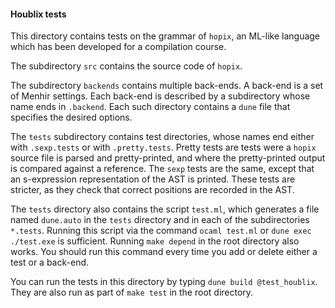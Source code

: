 #### Houblix tests ####

This directory contains tests on the grammar of `hopix`, an ML-like language
which has been developed for a compilation course.

The subdirectory `src`  contains the source code of `hopix`.

The subdirectory `backends` contains multiple back-ends. A back-end is a set
of Menhir settings. Each back-end is described by a subdirectory whose name
ends in `.backend`. Each such directory contains a `dune` file that specifies
the desired options.

The `tests` subdirectory contains test directories, whose names end either
with `.sexp.tests` or with `.pretty.tests`. Pretty tests are tests were a
`hopix` source file is parsed and pretty-printed, and where the pretty-printed
output is compared against a reference. The `sexp` tests are the same, except
that an s-expression representation of the AST is printed. These tests are
stricter, as they check that correct positions are recorded in the AST.

The `tests` directory also contains the script `test.ml`, which generates a
file named `dune.auto` in the `tests` directory and in each of the
subdirectories `*.tests`. Running this script via the command `ocaml test.ml`
or `dune exec ./test.exe` is sufficient. Running `make depend` in the root
directory also works. You should run this command every time you add or delete
either a test or a back-end.

You can run the tests in this directory by typing `dune build @test_houblix`.
They are also run as part of `make test` in the root directory.
